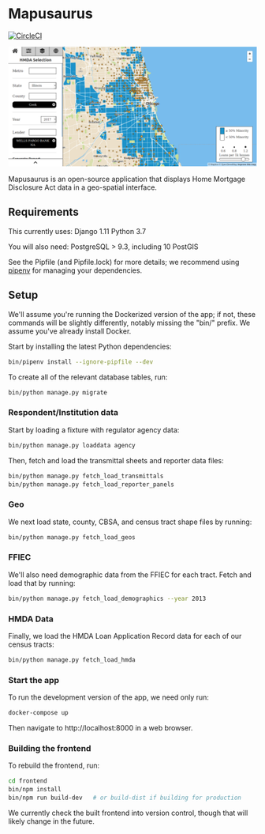 # Mapusaurus

[![CircleCI](https://circleci.com/gh/cmc333333/mapusaurus.svg?style=svg)](https://circleci.com/gh/cmc333333/mapusaurus)

![Mapusaurus screenshot](screenshot.png)


Mapusaurus is an open-source application that displays Home Mortgage
Disclosure Act data in a geo-spatial interface.


## Requirements

This currently uses:
Django 1.11
Python 3.7

You will also need:
PostgreSQL > 9.3, including 10
PostGIS

See the Pipfile (and Pipfile.lock) for more details; we recommend using
[pipenv](https://docs.pipenv.org/) for managing your dependencies.


## Setup

We'll assume you're running the Dockerized version of the app; if not, these
commands will be slightly differently, notably missing the "bin/" prefix. We
assume you've already install Docker.

Start by installing the latest Python dependencies:
```sh
bin/pipenv install --ignore-pipfile --dev
```

To create all of the relevant database tables, run:

```sh
bin/python manage.py migrate
```

### Respondent/Institution data

Start by loading a fixture with regulator agency data:
```sh
bin/python manage.py loaddata agency
```

Then, fetch and load the transmittal sheets and reporter data files:
```sh
bin/python manage.py fetch_load_transmittals
bin/python manage.py fetch_load_reporter_panels
```

### Geo

We next load state, county, CBSA, and census tract shape files by running:
```sh
bin/python manage.py fetch_load_geos
```

### FFIEC

We'll also need demographic data from the FFIEC for each tract. Fetch and load
that by running:
```sh
bin/python manage.py fetch_load_demographics --year 2013
```

### HMDA Data

Finally, we load the HMDA Loan Application Record data for each of our census
tracts:
```sh
bin/python manage.py fetch_load_hmda
```

### Start the app

To run the development version of the app, we need only run:
```sh
docker-compose up
```

Then navigate to http://localhost:8000 in a web browser.

### Building the frontend

To rebuild the frontend, run:
```sh
cd frontend
bin/npm install
bin/npm run build-dev   # or build-dist if building for production
```

We currently check the built frontend into version control, though that will
likely change in the future.
